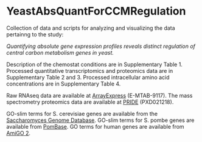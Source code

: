 # YeastAbsQuantForCCMRegulation
Collection of data and scripts for analyzing and visualizing the data pertainng to the study: 

<i>Quantifying absolute gene expression profiles reveals distinct regulation of central carbon metabolism genes in yeast.</i>

Description of the chemostat conditions are in Supplementary Table 1. Processed quantitative transcriptomics and proteomics data are in Supplementary Table 2 and 3. Processed intracellular amino acid concentrations are in Supplementary Table 4. 

Raw RNAseq data are available at <a href="http://www.ebi.ac.uk/arrayexpress/experiments/E-MTAB-9117">ArrayExpress</a> (E-MTAB-9117). The mass spectrometry proteomics data are available at <a href="https://www.ebi.ac.uk/pride/archive/projects/PXD021218/">PRIDE</a> (PXD021218). 

GO-slim terms for S. cerevisiae genes are available from the <a href="https://www.yeastgenome.org/">Saccharomyces Genome Database</a>. GO-slim terms for S. pombe genes are available from <a href="https://www.pombase.org/">PomBase</a>. GO terms for human genes are available from <a href="http://amigo.geneontology.org/amigo">AmiGO 2</a>. 
